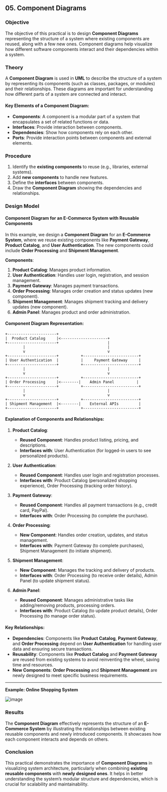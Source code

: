 ## **05. Component Diagrams**

### **Objective**
The objective of this practical is to design **Component Diagrams** representing the structure of a system where existing components are reused, along with a few new ones. Component diagrams help visualize how different software components interact and their dependencies within a system.

### **Theory**
A **Component Diagram** is used in **UML** to describe the structure of a system by representing its components (such as classes, packages, or modules) and their relationships. These diagrams are important for understanding how different parts of a system are connected and interact.

#### **Key Elements of a Component Diagram**:
- **Components**: A component is a modular part of a system that encapsulates a set of related functions or data.
- **Interfaces**: Provide interaction between components.
- **Dependencies**: Show how components rely on each other.
- **Ports**: Provide interaction points between components and external elements.

### **Procedure**
1. Identify the **existing components** to reuse (e.g., libraries, external systems).
2. Add **new components** to handle new features.
3. Define the **interfaces** between components.
4. Draw the **Component Diagram** showing the dependencies and relationships.

### **Design Model**

#### **Component Diagram for an E-Commerce System with Reusable Components**

In this example, we design a **Component Diagram** for an **E-Commerce System**, where we reuse existing components like **Payment Gateway**, **Product Catalog**, and **User Authentication**. The new components could include **Order Processing** and **Shipment Management**.

**Components**:
1. **Product Catalog**: Manages product information.
2. **User Authentication**: Handles user login, registration, and session management.
3. **Payment Gateway**: Manages payment transactions.
4. **Order Processing**: Manages order creation and status updates (new component).
5. **Shipment Management**: Manages shipment tracking and delivery updates (new component).
6. **Admin Panel**: Manages product and order administration.

#### **Component Diagram Representation**:

```
+----------------------+
|  Product Catalog     |<---------------------+
+----------------------+                      |
        |                                     |
        v                                     v
+----------------------+          +-------------------------+
| User Authentication  |          |     Payment Gateway     |
+----------------------+          +-------------------------+
        |                                     |
        v                                     v
+----------------------+          +-------------------------+
| Order Processing     |<--------|    Admin Panel          |
+----------------------+          +-------------------------+
        |                                     |
        v                                     v
+----------------------+          +-------------------------+
| Shipment Management  |<--------|    External APIs         |
+----------------------+          +-------------------------+
```

#### **Explanation of Components and Relationships**:
1. **Product Catalog**:
   - **Reused Component**: Handles product listing, pricing, and descriptions.
   - **Interfaces with**: User Authentication (for logged-in users to see personalized products).

2. **User Authentication**:
   - **Reused Component**: Handles user login and registration processes.
   - **Interfaces with**: Product Catalog (personalized shopping experience), Order Processing (tracking order history).

3. **Payment Gateway**:
   - **Reused Component**: Handles all payment transactions (e.g., credit card, PayPal).
   - **Interfaces with**: Order Processing (to complete the purchase).

4. **Order Processing**:
   - **New Component**: Handles order creation, updates, and status management.
   - **Interfaces with**: Payment Gateway (to complete purchases), Shipment Management (to initiate shipment).

5. **Shipment Management**:
   - **New Component**: Manages the tracking and delivery of products.
   - **Interfaces with**: Order Processing (to receive order details), Admin Panel (to update shipment status).

6. **Admin Panel**:
   - **Reused Component**: Manages administrative tasks like adding/removing products, processing orders.
   - **Interfaces with**: Product Catalog (to update product details), Order Processing (to manage order status).

#### **Key Relationships**:
- **Dependencies**: Components like **Product Catalog**, **Payment Gateway**, and **Order Processing** depend on **User Authentication** for handling user data and ensuring secure transactions.
- **Reusability**: Components like **Product Catalog** and **Payment Gateway** are reused from existing systems to avoid reinventing the wheel, saving time and resources.
- **New Components**: **Order Processing** and **Shipment Management** are newly designed to meet specific business requirements.

---
**Example: Online Shopping System**

![image](https://github.com/user-attachments/assets/4bde5ef5-7336-409b-92f3-a787b7ef9de4)



### **Results**
The **Component Diagram** effectively represents the structure of an **E-Commerce System** by illustrating the relationships between existing reusable components and newly introduced components. It showcases how each component interacts and depends on others.

### **Conclusion**
This practical demonstrates the importance of **Component Diagrams** in visualizing system architecture, particularly when combining **existing reusable components** with **newly designed ones**. It helps in better understanding the system’s modular structure and dependencies, which is crucial for scalability and maintainability.
